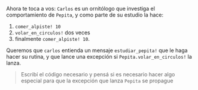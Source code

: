 Ahora te toca a vos: `Carlos` es un ornitólogo que investiga el comportamiento de `Pepita`, y como parte de su estudio la hace:

1. `comer_alpiste! 10`
2. `volar_en_circulos!`  dos veces 
3. finalmente `comer_alpiste! 10`. 

Queremos que `carlos` entienda un mensaje `estudiar_pepita!` que le haga hacer su rutina, y que lance una excepción si `Pepita.volar_en_circulos!` la lanza.
 
> Escribí el código necesario y pensá si es necesario hacer algo especial para que la excepción que lanza `Pepita` se propague

